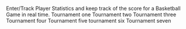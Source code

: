 Enter/Track Player Statistics and keep track of the score for a Basketball Game in real time.
Tournament one 
Tournament two 
Tournament three
Tournament four
Tournament five 
tournament six
Tournament seven
